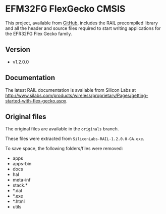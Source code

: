 # EFM32FG FlexGecko CMSIS

This project, available from [GitHub](https://github.com/lixpaulian/efr32fg-rail),
includes the RAIL precompiled library and all the header and source files
required to start writing applications for the EFR32FG Flex Gecko family.

## Version

* v1.2.0.0

## Documentation

The latest RAIL documentation is available from Silicon Labs at
http://www.silabs.com/products/wireless/proprietary/Pages/getting-started-with-flex-gecko.aspx.


## Original files

The original files are available in the `originals` branch.

These files were extracted from `SiliconLabs-RAIL-1.2.0.0-GA.exe`.

To save space, the following folders/files were removed:

* apps
* apps-bin
* docs
* hal
* meta-inf
* stack.*
* *.dat
* *.exe
* *.html
* utils

